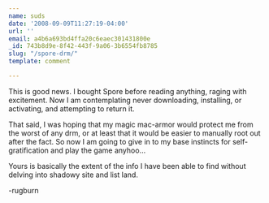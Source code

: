 ```yaml
---
name: suds
date: '2008-09-09T11:27:19-04:00'
url: ''
email: a4b6a693bd4ffa20c6eaec301431800e
_id: 743b8d9e-8f42-443f-9a06-3b6554fb8785
slug: "/spore-drm/"
template: comment

---
```


This is good news.  I bought Spore before reading anything, raging with excitement.  Now I am contemplating never downloading, installing, or activating, and attempting to return it.

That said, I was hoping that my magic mac-armor would protect me from the worst of any drm, or at least that it would be easier to manually root out after the fact.  So now I am going to give in to my base instincts for self-gratification and play the game anyhoo...

Yours is basically the extent of the info I have been able to find without delving into shadowy site and list land.

-rugburn
